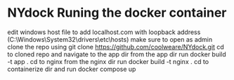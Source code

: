 # NYdock Runing the docker container
edit windows host file to add localhost.com with loopback address (C:\Windows\System32\drivers\etc\hosts) make sure to open as admin
clone the repo using git clone https://github.com/coolweare/NYdock.git
cd to cloned repo and navigate to the app dir
from the app dir run docker build -t app .
cd to nginx
from the nginx dir run docker build -t nginx .
cd to containerize dir and run docker compose up


